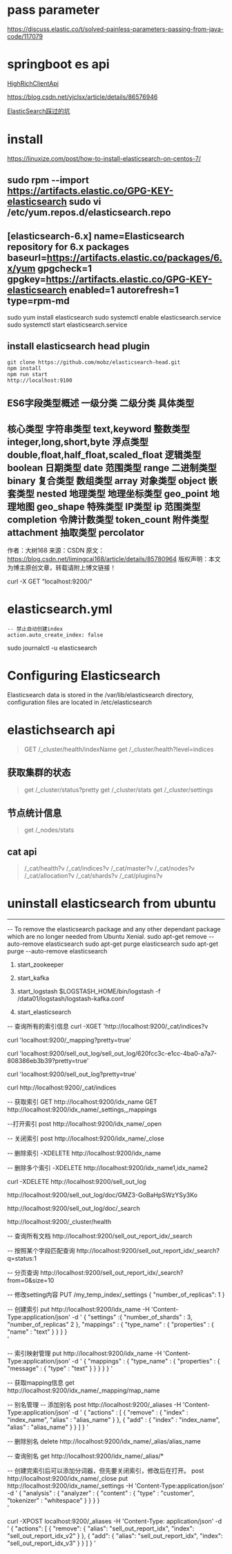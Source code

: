 # pass parameter
https://discuss.elastic.co/t/solved-painless-parameters-passing-from-java-code/117079

# springboot es api
[HighRichClientApi](https://blog.csdn.net/u010011737/article/details/79041125)

https://blog.csdn.net/yjclsx/article/details/86576946

[ElasticSearch踩过的坑](https://www.jianshu.com/p/fa31f38d241e)

# install
https://linuxize.com/post/how-to-install-elasticsearch-on-centos-7/

sudo rpm --import https://artifacts.elastic.co/GPG-KEY-elasticsearch
sudo vi /etc/yum.repos.d/elasticsearch.repo
---------------------------
[elasticsearch-6.x]
name=Elasticsearch repository for 6.x packages
baseurl=https://artifacts.elastic.co/packages/6.x/yum
gpgcheck=1
gpgkey=https://artifacts.elastic.co/GPG-KEY-elasticsearch
enabled=1
autorefresh=1
type=rpm-md
---------------------------------------

sudo yum install elasticsearch
sudo systemctl enable elasticsearch.service
sudo systemctl start elasticsearch.service

## install elasticsearch head plugin
```
git clone https://github.com/mobz/elasticsearch-head.git
npm install
npm run start
http://localhost:9100
```


ES6字段类型概述
一级分类	二级分类	具体类型
-----------------------------------------------------
核心类型	字符串类型	text,keyword
整数类型	integer,long,short,byte
浮点类型	double,float,half_float,scaled_float
逻辑类型	boolean
日期类型	date
范围类型	range
二进制类型	binary
复合类型	数组类型	array
对象类型	object
嵌套类型	nested
地理类型	地理坐标类型	geo_point
地理地图	geo_shape
特殊类型	IP类型	ip
范围类型	completion
令牌计数类型	token_count
附件类型	attachment
抽取类型	percolator
--------------------- 
作者：大树168 
来源：CSDN 
原文：https://blog.csdn.net/limingcai168/article/details/85780964 
版权声明：本文为博主原创文章，转载请附上博文链接！


curl -X GET "localhost:9200/"


# elasticsearch.yml
```
-- 禁止自动创建index
action.auto_create_index: false
```




sudo journalctl -u elasticsearch

# Configuring Elasticsearch
Elasticsearch data is stored in the /var/lib/elasticsearch directory, configuration files are located in /etc/elasticsearch

# elastichsearch api
> GET /_cluster/health/indexName
> get /_cluster/health?level=indices

## 获取集群的状态
> get /_cluster/status?pretty
> get /_cluster/stats
>get /_cluster/settings

## 节点统计信息
> get /_nodes/stats


## cat api
> /_cat/health?v
>/_cat/indices?v
>/_cat/master?v
>/_cat/nodes?v
>/_cat/allocation?v
>/_cat/shards?v
>/_cat/plugins?v


# uninstall elasticsearch from ubuntu
-------------------
-- To remove the elasticsearch package and any other dependant package which are no longer needed from Ubuntu Xenial.
sudo apt-get remove --auto-remove elasticsearch
sudo apt-get purge elasticsearch
sudo apt-get purge --auto-remove elasticsearch


1) start_zookeeper
2) start_kafka
3) start_logstash
$LOGSTASH_HOME/bin/logstash -f /data01/logstash/logstash-kafka.conf

4) start_elasticsearch

-- 查询所有的索引信息
curl -XGET 'http://localhost:9200/_cat/indices?v


curl 'localhost:9200/_mapping?pretty=true'

curl 'localhost:9200/sell_out_log/sell_out_log/620fcc3c-e1cc-4ba0-a7a7-808386eb3b39?pretty=true'

curl 'localhost:9200/sell_out_log?pretty=true'

curl http://localhost:9200/_cat/indices

-- 获取索引
GET http://localhost:9200/idx_name
GET http://localhost:9200/idx_name/_settings,_mappings

--打开索引
post http://localhost:9200/idx_name/_open

-- 关闭索引
post http://localhost:9200/idx_name/_close


-- 删除索引
-XDELETE http://localhost:9200/idx_name

-- 删除多个索引
-XDELETE http://localhost:9200/idx_name1,idx_name2


curl -XDELETE http://localhost:9200/sell_out_log

http://localhost:9200/sell_out_log/doc/GMZ3-GoBaHpSWzYSy3Ko

http://localhost:9200/sell_out_log/doc/_search  

http://localhost:9200/_cluster/health

-- 查询所有文档
http://localhost:9200/sell_out_report_idx/_search

-- 按照某个字段匹配查询
http://localhost:9200/sell_out_report_idx/_search?q=status:1

-- 分页查询
http://localhost:9200/sell_out_report_idx/_search?from=0&size=10

-- 修改setting内容
PUT /my_temp_index/_settings
{
"number_of_replicas": 1
}

-- 创建索引
put http://localhost:9200/idx_name -H 'Content-Type:application/json' -d '
{
	"settings" :{
		"number_of_shards" : 3,
		"number_of_replicas" 2
	},
	"mappings" : {
	   "type_name" : {
			"properties" : {
				"name" : "text"
			}
	   }
	}
}	
'

-- 索引映射管理
put http://localhost:9200/idx_name -H 'Content-Type:application/json' -d '
{
	"mappings" : {
		"type_name" : {
			"properties" : {
				"message" : {
					"type" : "text"
				}
			}
		}
	}
}
'

-- 获取mapping信息
get http://localhost:9200/idx_name/_mapping/map_name

-- 别名管理
-- 添加别名
post http://localhost:9200/_aliases -H 'Content-Type:application/json' -d '
{
	"actions" : [
	{
		"remove" : {
			"index" : "index_name",
			"alias" : "alias_name"
		}
	},
	{
		"add" : {
			"index" : "index_name",
			"alias" : "alias_name"
		}
	}
	]
}
'

-- 删除别名
delete http://localhost:9200/idx_name/_alias/alias_name

-- 查询别名
get http://localhost:9200/idx_name/_alias/*


-- 创建完索引后可以添加分词器，但先要关闭索引，修改后在打开。
post http://localhost:9200/idx_name/_close
put http://localhost:9200/idx_name/_settings -H 'Content-Type:application/json' -d '
{
	"analysis" : {
		"analyzer" : {
			"content" : {
				"type" : "customer",
				"tokenizer" : "whitespace"
			}
		}
	}
}	
'

curl -XPOST localhost:9200/_aliases -H 'Content-Type: application/json' -d '
{
    "actions": [
        { 
        	"remove": {
            	"alias": "sell_out_report_idx",
            	"index": "sell_out_report_idx_v2"
        	}
    	},
        { 
        	"add": {
            	"alias": "sell_out_report_idx",
            	"index": "sell_out_report_idx_v3"
        	}
    	}
    ]
}
'
